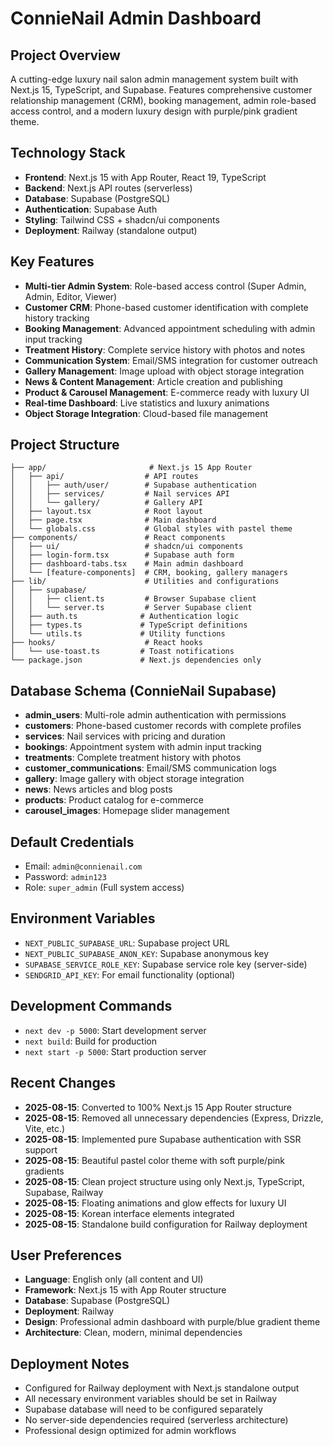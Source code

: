 # ConnieNail Admin Dashboard

## Project Overview
A cutting-edge luxury nail salon admin management system built with Next.js 15, TypeScript, and Supabase. Features comprehensive customer relationship management (CRM), booking management, admin role-based access control, and a modern luxury design with purple/pink gradient theme.

## Technology Stack
- **Frontend**: Next.js 15 with App Router, React 19, TypeScript
- **Backend**: Next.js API routes (serverless)
- **Database**: Supabase (PostgreSQL)
- **Authentication**: Supabase Auth
- **Styling**: Tailwind CSS + shadcn/ui components
- **Deployment**: Railway (standalone output)

## Key Features
- **Multi-tier Admin System**: Role-based access control (Super Admin, Admin, Editor, Viewer)
- **Customer CRM**: Phone-based customer identification with complete history tracking
- **Booking Management**: Advanced appointment scheduling with admin input tracking
- **Treatment History**: Complete service history with photos and notes
- **Communication System**: Email/SMS integration for customer outreach
- **Gallery Management**: Image upload with object storage integration
- **News & Content Management**: Article creation and publishing
- **Product & Carousel Management**: E-commerce ready with luxury UI
- **Real-time Dashboard**: Live statistics and luxury animations
- **Object Storage Integration**: Cloud-based file management

## Project Structure
```
├── app/                       # Next.js 15 App Router
│   ├── api/                  # API routes
│   │   ├── auth/user/        # Supabase authentication
│   │   ├── services/         # Nail services API
│   │   └── gallery/          # Gallery API
│   ├── layout.tsx            # Root layout
│   ├── page.tsx              # Main dashboard
│   └── globals.css           # Global styles with pastel theme
├── components/               # React components
│   ├── ui/                   # shadcn/ui components
│   ├── login-form.tsx        # Supabase auth form
│   ├── dashboard-tabs.tsx    # Main admin dashboard
│   └── [feature-components]  # CRM, booking, gallery managers
├── lib/                      # Utilities and configurations
│   ├── supabase/
│   │   ├── client.ts         # Browser Supabase client
│   │   └── server.ts         # Server Supabase client
│   ├── auth.ts              # Authentication logic
│   ├── types.ts             # TypeScript definitions
│   └── utils.ts             # Utility functions
├── hooks/                    # React hooks
│   └── use-toast.ts         # Toast notifications
└── package.json             # Next.js dependencies only
```

## Database Schema (ConnieNail Supabase)
- **admin_users**: Multi-role admin authentication with permissions
- **customers**: Phone-based customer records with complete profiles
- **services**: Nail services with pricing and duration
- **bookings**: Appointment system with admin input tracking
- **treatments**: Complete treatment history with photos
- **customer_communications**: Email/SMS communication logs
- **gallery**: Image gallery with object storage integration
- **news**: News articles and blog posts
- **products**: Product catalog for e-commerce
- **carousel_images**: Homepage slider management

## Default Credentials
- Email: `admin@connienail.com`
- Password: `admin123`
- Role: `super_admin` (Full system access)

## Environment Variables
- `NEXT_PUBLIC_SUPABASE_URL`: Supabase project URL
- `NEXT_PUBLIC_SUPABASE_ANON_KEY`: Supabase anonymous key
- `SUPABASE_SERVICE_ROLE_KEY`: Supabase service role key (server-side)
- `SENDGRID_API_KEY`: For email functionality (optional)

## Development Commands
- `next dev -p 5000`: Start development server
- `next build`: Build for production
- `next start -p 5000`: Start production server

## Recent Changes
- **2025-08-15**: Converted to 100% Next.js 15 App Router structure
- **2025-08-15**: Removed all unnecessary dependencies (Express, Drizzle, Vite, etc.)
- **2025-08-15**: Implemented pure Supabase authentication with SSR support
- **2025-08-15**: Beautiful pastel color theme with soft purple/pink gradients
- **2025-08-15**: Clean project structure using only Next.js, TypeScript, Supabase, Railway
- **2025-08-15**: Floating animations and glow effects for luxury UI
- **2025-08-15**: Korean interface elements integrated
- **2025-08-15**: Standalone build configuration for Railway deployment

## User Preferences
- **Language**: English only (all content and UI)
- **Framework**: Next.js 15 with App Router structure
- **Database**: Supabase (PostgreSQL)
- **Deployment**: Railway
- **Design**: Professional admin dashboard with purple/blue gradient theme
- **Architecture**: Clean, modern, minimal dependencies

## Deployment Notes
- Configured for Railway deployment with Next.js standalone output
- All necessary environment variables should be set in Railway
- Supabase database will need to be configured separately
- No server-side dependencies required (serverless architecture)
- Professional design optimized for admin workflows
